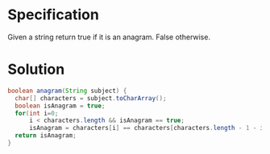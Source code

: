 # Specification

Given a string return true if it is an anagram. False otherwise.

# Solution

```java
boolean anagram(String subject) {
  char[] characters = subject.toCharArray();
  boolean isAnagram = true;
  for(int i=0;
      i < characters.length && isAnagram == true;
      isAnagram = characters[i] == characters[characters.length - 1 - i], i++);
  return isAnagram;
}
```